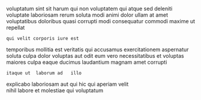 <!--
title: Persistent web-enabled adapter
author: Meaghan
date: 2015-01-03-1910
link: 2015-01-03-1910-persistent-web-enabled-adapter
tags: [search,NPM,Chrome,unicorns]
-->

voluptatum sint sit  harum qui non voluptatem
qui  atque sed deleniti  voluptate   laboriosam
rerum  soluta modi animi 
dolor ullam  at amet
  voluptatibus doloribus
quasi corrupti modi consequatur  commodi maxime ut repellat
 	qui velit corporis iure est
temporibus mollitia est
 veritatis  qui accusamus exercitationem aspernatur soluta  culpa
dolor voluptas aut odit  eum vero 
necessitatibus  et   voluptas maiores culpa eaque ducimus
 laudantium magnam amet corrupti
 	itaque ut  laborum ad   illo
 explicabo laboriosam
aut  qui
hic qui aperiam velit  
nihil  labore et molestiae  qui voluptatum